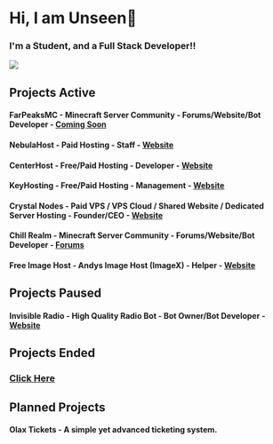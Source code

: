 
# Hi, I am Unseen👋

### I'm a Student, and a Full Stack Developer!!

[![](https://discord.c99.nl/widget/theme-1/300657719721984000.png)](https://discord.gg/AdSMHjh8gg)


## Projects Active
#### FarPeaksMC - Minecraft Server Community - Forums/Website/Bot Developer - [Coming Soon]()
#### NebulaHost - Paid Hosting - Staff - [Website](https://NebulaHost.net)
#### CenterHost - Free/Paid Hosting - Developer - [Website](https://CenterHost.xyz)
#### KeyHosting - Free/Paid Hosting - Management - [Website](https://keyhosting.us)
#### Crystal Nodes - Paid VPS / VPS Cloud /  Shared Website / Dedicated Server Hosting - Founder/CEO - [Website](https://crystal-nodes.xyz)
#### Chill Realm - Minecraft Server Community - Forums/Website/Bot Developer - [Forums](https://chillrealm.ml/)
#### Free Image Host - Andys Image Host (ImageX) - Helper - [Website](https://andysimagehost.xyz)

## Projects Paused

#### Invisible Radio - High Quality Radio Bot - Bot Owner/Bot Developer - [Website](https://invisibleradio.tk)

## Projects Ended

### [Click Here](https://github.com/UnseenAcoustics/ended-projects)

## Planned Projects

#### Olax Tickets - A simple yet advanced ticketing system.
